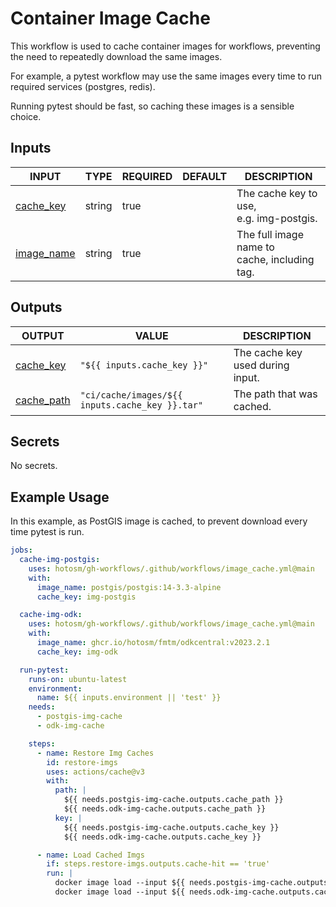 # Container Image Cache

This workflow is used to cache container images
for workflows, preventing the need to repeatedly
download the same images.

For example, a pytest workflow may use the same images
every time to run required services (postgres, redis).

Running pytest should be fast, so caching these images
is a sensible choice.

## Inputs

<!-- AUTO-DOC-INPUT:START - Do not remove or modify this section -->

| INPUT                                                          | TYPE   | REQUIRED | DEFAULT | DESCRIPTION                                      |
| -------------------------------------------------------------- | ------ | -------- | ------- | ------------------------------------------------ |
| <a name="input_cache_key"></a>[cache_key](#input_cache_key)    | string | true     |         | The cache key to use, <br>e.g. img-postgis.      |
| <a name="input_image_name"></a>[image_name](#input_image_name) | string | true     |         | The full image name to <br>cache, including tag. |

<!-- AUTO-DOC-INPUT:END -->

## Outputs

<!-- AUTO-DOC-OUTPUT:START - Do not remove or modify this section -->

| OUTPUT                                                           | VALUE                                           | DESCRIPTION                          |
| ---------------------------------------------------------------- | ----------------------------------------------- | ------------------------------------ |
| <a name="output_cache_key"></a>[cache_key](#output_cache_key)    | `"${{ inputs.cache_key }}"`                     | The cache key used during <br>input. |
| <a name="output_cache_path"></a>[cache_path](#output_cache_path) | `"ci/cache/images/${{ inputs.cache_key }}.tar"` | The path that was cached.            |

<!-- AUTO-DOC-OUTPUT:END -->

## Secrets

<!-- AUTO-DOC-SECRETS:START - Do not remove or modify this section -->

No secrets.

<!-- AUTO-DOC-SECRETS:END -->

## Example Usage

In this example, as PostGIS image is cached, to
prevent download every time pytest is run.

```yaml
jobs:
  cache-img-postgis:
    uses: hotosm/gh-workflows/.github/workflows/image_cache.yml@main
    with:
      image_name: postgis/postgis:14-3.3-alpine
      cache_key: img-postgis

  cache-img-odk:
    uses: hotosm/gh-workflows/.github/workflows/image_cache.yml@main
    with:
      image_name: ghcr.io/hotosm/fmtm/odkcentral:v2023.2.1
      cache_key: img-odk

  run-pytest:
    runs-on: ubuntu-latest
    environment:
      name: ${{ inputs.environment || 'test' }}
    needs:
      - postgis-img-cache
      - odk-img-cache

    steps:
      - name: Restore Img Caches
        id: restore-imgs
        uses: actions/cache@v3
        with:
          path: |
            ${{ needs.postgis-img-cache.outputs.cache_path }}
            ${{ needs.odk-img-cache.outputs.cache_path }}
          key: |
            ${{ needs.postgis-img-cache.outputs.cache_key }}
            ${{ needs.odk-img-cache.outputs.cache_key }}

      - name: Load Cached Imgs
        if: steps.restore-imgs.outputs.cache-hit == 'true'
        run: |
          docker image load --input ${{ needs.postgis-img-cache.outputs.cache_path }} || true
          docker image load --input ${{ needs.odk-img-cache.outputs.cache_path }} || true
```
